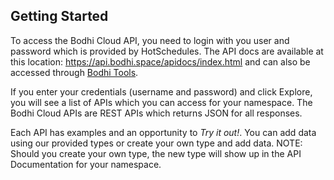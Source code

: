 ## Getting Started  
To access the Bodhi Cloud API, you need to login with you user and password which is provided by HotSchedules.  The API docs are available at this location: <a href="https://api.bodhi.space/apidocs/index.html">https://api.bodhi.space/apidocs/index.html</a> and can also be accessed through [Bodhi Tools](https://tools.bodhi.space/#/).  

If you enter your credentials (username and password) and click Explore, you will see a list of APIs which you can access for your namespace.  The Bodhi Cloud APIs are REST APIs which returns JSON for all responses.  

Each API has examples and an opportunity to _*Try it out!*_.  You can add data using our provided types or create your own type and add data.  NOTE: Should you create your own type, the new type will show up in the API Documentation for your namespace.
